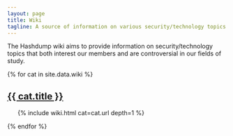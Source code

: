 ```yaml
---
layout: page
title: Wiki
tagline: A source of information on various security/technology topics
---
```

The Hashdump wiki aims to provide information on security/technology topics that both interest our members and are controversial in our fields of study.

<div id="columns">
  {% for cat in site.data.wiki %}
  <div class="column">
    <h2><a class="normal" href="{{ cat.url }}">{{ cat.title }}</a></h2>
    <ul>{% include wiki.html cat=cat.url depth=1 %}</ul>
  </div>
  {% endfor %}
</div>
